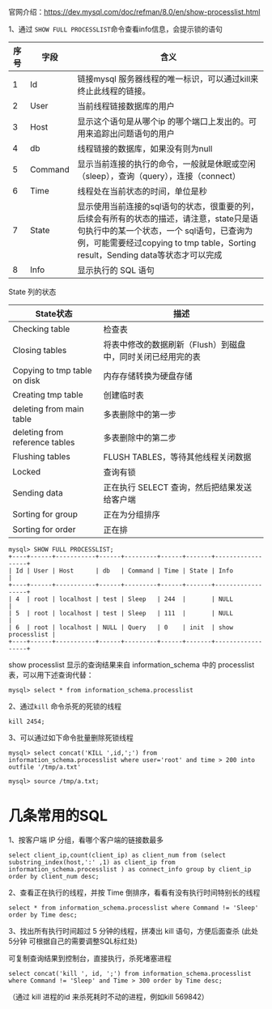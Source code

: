 官网介绍：https://dev.mysql.com/doc/refman/8.0/en/show-processlist.html

1、通过 `SHOW FULL PROCESSLIST`命令查看info信息，会提示锁的语句

| 序号 | 字段 | 含义 |
|------|-----|------|
| 1 | Id | 链接mysql 服务器线程的唯一标识，可以通过kill来终止此线程的链接。 |
| 2 | User | 当前线程链接数据库的用户 |
| 3 | Host | 显示这个语句是从哪个ip 的哪个端口上发出的。可用来追踪出问题语句的用户 |
| 4 | db | 线程链接的数据库，如果没有则为null |
| 5 | Command | 显示当前连接的执行的命令，一般就是休眠或空闲（sleep），查询（query），连接（connect） |
| 6 | Time | 线程处在当前状态的时间，单位是秒 |
| 7 | State | 显示使用当前连接的sql语句的状态，很重要的列，后续会有所有的状态的描述，请注意，state只是语句执行中的某一个状态，一个 sql语句，已查询为例，可能需要经过copying to tmp table，Sorting result，Sending data等状态才可以完成 |
| 8 | Info | 显示执行的 SQL 语句 |

State 列的状态

| State状态 | 描述 |
|----------|------|
| Checking table | 检查表 | 
| Closing tables | 将表中修改的数据刷新（Flush）到磁盘中，同时关闭已经用完的表 | 
| Copying to tmp table on disk | 内存存储转换为硬盘存储 | 
| Creating tmp table | 创建临时表 | 
| deleting from main table | 多表删除中的第一步 | 
| deleting from reference tables | 多表删除中的第二步 | 
| Flushing tables | FLUSH TABLES，等待其他线程关闭数据 | 
| Locked | 查询有锁 | 
| Sending data | 正在执行 SELECT 查询，然后把结果发送给客户端 | 
| Sorting for group | 正在为分组排序 | 
| Sorting for order | 正在排 | 

```
mysql> SHOW FULL PROCESSLIST;
+----+------+-----------+------+---------+------+-------+------------------+
| Id | User | Host      | db   | Command | Time | State | Info             |
+----+------+-----------+------+---------+------+-------+------------------+
| 4  | root | localhost | test | Sleep   | 244  |       | NULL             |
| 5  | root | localhost | test | Sleep   | 111  |       | NULL             |
| 6  | root | localhost | NULL | Query   | 0    | init  | show processlist |
+----+------+-----------+------+---------+------+-------+------------------+
```

show processlist 显示的查询结果来自 information_schema 中的 processlist 表，可以用下述查询代替：
```
mysql> select * from information_schema.processlist
```


2、通过`kill` 命令杀死的死锁的线程
```
kill 2454;
```


3、可以通过如下命令批量删除死锁线程
```
mysql> select concat('KILL ',id,';') from information_schema.processlist where user='root' and time > 200 into outfile '/tmp/a.txt'

mysql> source /tmp/a.txt;
```

# 几条常用的SQL

1、按客户端 IP 分组，看哪个客户端的链接数最多
```
select client_ip,count(client_ip) as client_num from (select substring_index(host,':' ,1) as client_ip from information_schema.processlist ) as connect_info group by client_ip order by client_num desc;
```

2、查看正在执行的线程，并按 Time 倒排序，看看有没有执行时间特别长的线程
```
select * from information_schema.processlist where Command != 'Sleep' order by Time desc;
```

3、找出所有执行时间超过 5 分钟的线程，拼凑出 kill 语句，方便后面查杀 (此处 5分钟 可根据自己的需要调整SQL标红处)

可复制查询结果到控制台，直接执行，杀死堵塞进程
```
select concat('kill ', id, ';') from information_schema.processlist where Command != 'Sleep' and Time > 300 order by Time desc;
```
（通过 kill 进程的id 来杀死耗时不动的进程，例如kill 569842）
